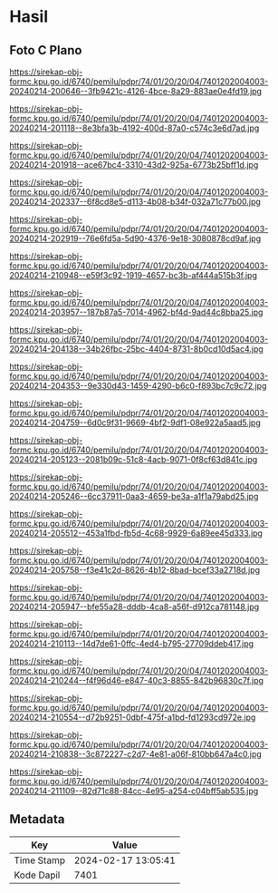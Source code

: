 # Hasil

## Foto C Plano

https://sirekap-obj-formc.kpu.go.id/6740/pemilu/pdpr/74/01/20/20/04/7401202004003-20240214-200646--3fb9421c-4126-4bce-8a29-883ae0e4fd19.jpg

https://sirekap-obj-formc.kpu.go.id/6740/pemilu/pdpr/74/01/20/20/04/7401202004003-20240214-201118--8e3bfa3b-4192-400d-87a0-c574c3e6d7ad.jpg

https://sirekap-obj-formc.kpu.go.id/6740/pemilu/pdpr/74/01/20/20/04/7401202004003-20240214-201918--ace67bc4-3310-43d2-925a-6773b25bff1d.jpg

https://sirekap-obj-formc.kpu.go.id/6740/pemilu/pdpr/74/01/20/20/04/7401202004003-20240214-202337--6f8cd8e5-d113-4b08-b34f-032a71c77b00.jpg

https://sirekap-obj-formc.kpu.go.id/6740/pemilu/pdpr/74/01/20/20/04/7401202004003-20240214-202919--76e6fd5a-5d90-4376-9e18-3080878cd9af.jpg

https://sirekap-obj-formc.kpu.go.id/6740/pemilu/pdpr/74/01/20/20/04/7401202004003-20240214-210948--e59f3c92-1919-4657-bc3b-af444a515b3f.jpg

https://sirekap-obj-formc.kpu.go.id/6740/pemilu/pdpr/74/01/20/20/04/7401202004003-20240214-203957--187b87a5-7014-4962-bf4d-9ad44c8bba25.jpg

https://sirekap-obj-formc.kpu.go.id/6740/pemilu/pdpr/74/01/20/20/04/7401202004003-20240214-204138--34b26fbc-25bc-4404-8731-8b0cd10d5ac4.jpg

https://sirekap-obj-formc.kpu.go.id/6740/pemilu/pdpr/74/01/20/20/04/7401202004003-20240214-204353--9e330d43-1459-4290-b6c0-f893bc7c9c72.jpg

https://sirekap-obj-formc.kpu.go.id/6740/pemilu/pdpr/74/01/20/20/04/7401202004003-20240214-204759--6d0c9f31-9669-4bf2-9df1-08e922a5aad5.jpg

https://sirekap-obj-formc.kpu.go.id/6740/pemilu/pdpr/74/01/20/20/04/7401202004003-20240214-205123--2081b09c-51c8-4acb-9071-0f8cf63d841c.jpg

https://sirekap-obj-formc.kpu.go.id/6740/pemilu/pdpr/74/01/20/20/04/7401202004003-20240214-205246--6cc37911-0aa3-4659-be3a-a1f1a79abd25.jpg

https://sirekap-obj-formc.kpu.go.id/6740/pemilu/pdpr/74/01/20/20/04/7401202004003-20240214-205512--453a1fbd-fb5d-4c68-9929-6a89ee45d333.jpg

https://sirekap-obj-formc.kpu.go.id/6740/pemilu/pdpr/74/01/20/20/04/7401202004003-20240214-205758--f3e41c2d-8626-4b12-8bad-bcef33a2718d.jpg

https://sirekap-obj-formc.kpu.go.id/6740/pemilu/pdpr/74/01/20/20/04/7401202004003-20240214-205947--bfe55a28-dddb-4ca8-a56f-d912ca781148.jpg

https://sirekap-obj-formc.kpu.go.id/6740/pemilu/pdpr/74/01/20/20/04/7401202004003-20240214-210113--14d7de61-0ffc-4ed4-b795-27709ddeb417.jpg

https://sirekap-obj-formc.kpu.go.id/6740/pemilu/pdpr/74/01/20/20/04/7401202004003-20240214-210244--f4f96d46-e847-40c3-8855-842b96830c7f.jpg

https://sirekap-obj-formc.kpu.go.id/6740/pemilu/pdpr/74/01/20/20/04/7401202004003-20240214-210554--d72b9251-0dbf-475f-a1bd-fd1293cd972e.jpg

https://sirekap-obj-formc.kpu.go.id/6740/pemilu/pdpr/74/01/20/20/04/7401202004003-20240214-210838--3c872227-c2d7-4e81-a06f-810bb647a4c0.jpg

https://sirekap-obj-formc.kpu.go.id/6740/pemilu/pdpr/74/01/20/20/04/7401202004003-20240214-211109--82d71c88-84cc-4e95-a254-c04bff5ab535.jpg


## Metadata

| Key        | Value               |
| ---------- | ------------------- |
| Time Stamp | 2024-02-17 13:05:41 |
| Kode Dapil | 7401                |



